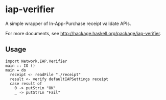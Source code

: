# iap-verifier

A simple wrapper of In-App-Purchase receipt validate APIs.

For more documents, see http://hackage.haskell.org/package/iap-verifier.

## Usage

```
import Network.IAP.Verifier
main :: IO ()
main = do
  receipt <- readFile "./receipt"
  result <- verify defaultIAPSettings receipt
  case result of
    0 -> putStrLn "OK"
    _ -> putStrLn "Fail"
```
